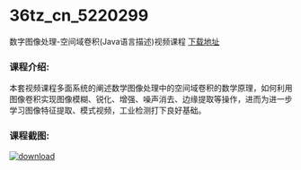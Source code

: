 # 36tz_cn_5220299
数字图像处理-空间域卷积(Java语言描述)视频课程
[下载地址](http://www.36tz.cn/article/5220299 "下载地址")
### 课程介绍:
本套视频课程多面系统的阐述数学图像处理中的空间域卷积的数学原理，如何利用图像卷积实现图像模糊、锐化、增强、噪声消去、边缘提取等操作，进而为进一步学习图像特征提取、模式视频，工业检测打下良好基础。

### 课程截图:
[![download](http://36tz.cn/muke_img/2021_07_2-7.png "下载地址")](http://www.36tz.cn "下载地址")
